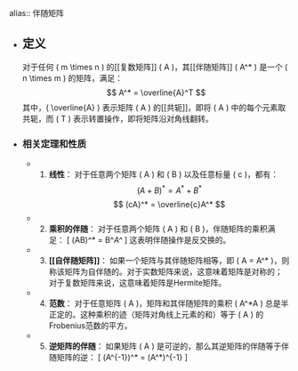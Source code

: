 alias:: 伴随矩阵

- ## 定义
  对于任何 \( m \times n \) 的[[复数矩阵]] \( A \)，其[[伴随矩阵]] \( A^* \) 是一个 \( n \times m \) 的矩阵，满足：
  $$ A^* = \overline{A}^T $$
  其中，\( \overline{A} \) 表示矩阵 \( A \) 的[[共轭]]，即将 \( A \) 中的每个元素取共轭，而 \( T \) 表示转置操作，即将矩阵沿对角线翻转。
- ### 相关定理和性质
	- 1. **线性**：
	   对于任意两个矩阵 \( A \) 和 \( B \) 以及任意标量 \( c \)，都有：
	   $$ (A + B)^* = A^* + B^* $$
	   $$ (cA)^* = \overline{c}A^* $$
	- 2. **乘积的伴随**：
	   对于任意两个矩阵 \( A \) 和 \( B \)，伴随矩阵的乘积满足：
	   \[ (AB)^* = B^*A^* \]
	   这表明伴随操作是反交换的。
	- 3. **[[自伴随矩阵]]**：
	   如果一个矩阵与其伴随矩阵相等，即 \( A = A^* \)，则称该矩阵为自伴随的。对于实数矩阵来说，这意味着矩阵是对称的；对于复数矩阵来说，这意味着矩阵是Hermite矩阵。
	- 4. **范数**：
	   对于任意矩阵 \( A \)，矩阵和其伴随矩阵的乘积 \( A^*A \) 总是半正定的。这种乘积的迹（矩阵对角线上元素的和）等于 \( A \) 的Frobenius范数的平方。
	- 5. **逆矩阵的伴随**：
	   如果矩阵 \( A \) 是可逆的，那么其逆矩阵的伴随等于伴随矩阵的逆：
	   \[ (A^{-1})^* = (A^*)^{-1} \]